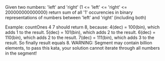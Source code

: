 Given two numbers: 'left' and 'right' (1 <= 'left' <= 'right' <= 200000000000000) return sum of all '1' occurencies in binary representations of numbers between 'left' and 'right' (including both)

Example:
countOnes 4 7 should return 8, because:
4(dec) = 100(bin), which adds 1 to the result.
5(dec) = 101(bin), which adds 2 to the result.
6(dec) = 110(bin), which adds 2 to the result.
7(dec) = 111(bin), which adds 3 to the result.
So finally result equals 8.
WARNING: Segment may contain billion elements, to pass this kata, your solution cannot iterate through all numbers in the segment!